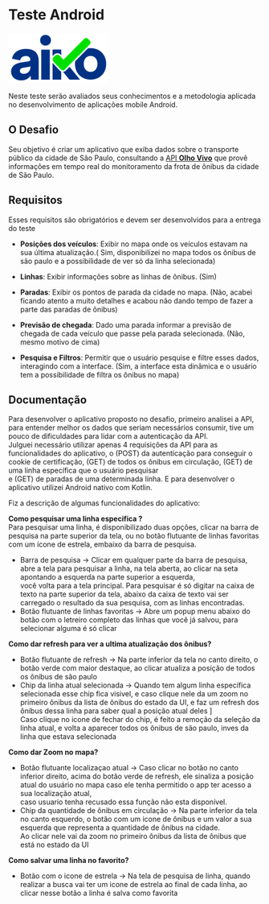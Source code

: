 # Teste Android

![Aiko](imagens/aiko.png)

Neste teste serão avaliados seus conhecimentos e a metodologia aplicada no desenvolvimento de aplicações mobile Android.

## O Desafio

Seu objetivo é criar um aplicativo que exiba dados sobre o transporte público da cidade de São Paulo, consultando a [API **Olho Vivo**](api.md) que provê informações em tempo real do monitoramento da frota de ônibus da cidade de São Paulo.

## Requisitos

Esses requisitos são obrigatórios e devem ser desenvolvidos para a entrega do teste

* **Posições dos veículos**: Exibir no mapa onde os veículos estavam na sua última atualização.( Sim, disponibilizei no mapa todos os ônibus de são paulo e a possibilidade de ver só da linha selecionada)

* **Linhas**: Exibir informações sobre as linhas de ônibus. (Sim)

* **Paradas**: Exibir os pontos de parada da cidade no mapa. (Não, acabei ficando atento a muito detalhes e acabou não dando tempo de fazer a parte das paradas de ônibus)

* **Previsão de chegada**: Dado uma parada informar a previsão de chegada de cada veículo que passe pela parada selecionada. (Não, mesmo motivo de cima)

* **Pesquisa e Filtros**: Permitir que o usuário pesquise e filtre esses dados, interagindo com a interface. (Sim, a interface esta dinâmica e o usuário tem a possibilidade de filtra os ônibus no mapa)

## Documentação 

Para desenvolver o aplicativo proposto no desafio, primeiro analisei a API, para entender melhor os dados que seriam necessários consumir, tive um pouco de dificuldades para lidar com a autenticação da API.    
Julguei necessário utilizar apenas 4 requisições da API para as funcionalidades do aplicativo, o (POST) da autenticação para conseguir o cookie de certificação, (GET) de todos os ônibus em circulação, (GET) de uma linha específica que o usuário pesquisar   
e (GET) de paradas de uma determinada linha. E para desenvolver o aplicativo utilizei Android nativo com Kotlin.  

Fiz a descrição de algumas funcionalidades do aplicativo:

**Como pesquisar uma linha especifica ?**     
Para pesquisar uma linha, é disponibilizado duas opções, clicar na barra de pesquisa na parte superior da tela, ou no botão flutuante de linhas favoritas com um ícone de estrela, embaixo da barra de pesquisa.   
* Barra de pesquisa -> Clicar em qualquer parte da barra de pesquisa, abre a tela para pesquisar a linha, na tela aberta, ao clicar na seta apontando a esquerda na parte superior a esquerda,   
	você volta para a tela principal. Para pesquisar é só digitar na caixa de texto na parte superior da tela, abaixo da caixa de texto vai ser carregado o resultado da sua pesquisa, com as linhas encontradas.     
* Botão flutuante de linhas favoritas -> Abre um popup menu abaixo do botão com o letreiro completo das linhas que você já salvou, para selecionar alguma é só clicar   
  


**Como dar refresh para ver a ultima atualização dos ônibus?**    
* Botão flutuante de refresh -> Na parte inferior da tela no canto direito, o botão verde com maior destaque, ao clicar atualiza a posição de todos os ônibus de são paulo     
* Chip da linha atual selecionada -> Quando tem algum linha específica selecionada esse chip fica visivel, e caso clique nele da um zoom no primeiro ônibus da lista de ônibus do estado da UI, e faz um refresh dos ônibus dessa linha para saber qual a posição atual deles   ]  
	Caso clique no icone de fechar do chip, é feito a remoção da seleção da linha atual, e volta a aparecer todos os ônibus de são paulo, inves da linha que estava selecionada  


**Como dar Zoom no mapa?**  
* Botão flutuante localizaçao atual -> Caso clicar no botão no canto inferior direito, acima do botão verde de refresh, ele sinaliza a posição atual do usuário no mapa caso ele tenha permitido o app ter acesso a sua localização atual,  
	caso usuario tenha recusado essa função não esta disponível.    
* Chip da quantidade de ônibus em circulação -> Na parte inferior da tela no canto esquerdo, o botão com um icone de ônibus e um valor a sua esquerda que representa a quantidade de ônibus na cidade.   
	Ao clicar nele vai da zoom no primeiro ônibus da lista de ônibus que está no estado da UI  


**Como salvar uma linha no favorito?**   
* Botão com o icone de estrela -> Na tela de pesquisa de linha, quando realizar a busca vai ter um icone de estrela ao final de cada linha, ao clicar nesse botão a linha é salva como favorita  
